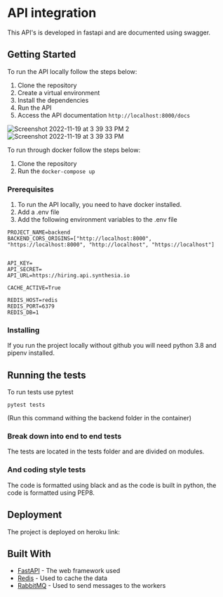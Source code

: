 # API integration

This API's is developed in fastapi and are documented using swagger.

## Getting Started

To run the API locally follow the steps below:

1. Clone the repository
2. Create a virtual environment
3. Install the dependencies
4. Run the API
5. Access the API documentation `http://localhost:8000/docs`

![Screenshot 2022-11-19 at 3 39 33 PM 2](https://user-images.githubusercontent.com/36413448/202856534-865e47d6-b450-4ebf-8248-4b56054c44b2.png)
![Screenshot 2022-11-19 at 3 39 33 PM](https://user-images.githubusercontent.com/36413448/202856538-8963a23f-f2b3-443b-bbaa-f76d5b2848fa.png)


To run through docker follow the steps below:

1. Clone the repository
2. Run the `docker-compose up`

### Prerequisites

1. To run the API locally, you need to have docker installed.
2. Add a .env file
3. Add the following environment variables to the .env file

```
PROJECT_NAME=backend
BACKEND_CORS_ORIGINS=["http://localhost:8000", "https://localhost:8000", "http://localhost", "https://localhost"]


API_KEY=
API_SECRET=
API_URL=https://hiring.api.synthesia.io

CACHE_ACTIVE=True

REDIS_HOST=redis
REDIS_PORT=6379
REDIS_DB=1

```

### Installing

If you run the project locally without github you will need python 3.8 and pipenv installed.

## Running the tests

To run tests use pytest

```
pytest tests
```
(Run this command withing the backend folder in the container)

### Break down into end to end tests

The tests are located in the tests folder and are divided on modules. 


### And coding style tests

The code is formatted using black and as the code is built in python, the code is formatted using PEP8.


## Deployment

The project is deployed on heroku link: 

## Built With

* [FastAPI](https://fastapi.tiangolo.com/) - The web framework used
* [Redis](https://redis.io/) - Used to cache the data
* [RabbitMQ](https://www.rabbitmq.com/) - Used to send messages to the workers
